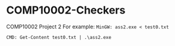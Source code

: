 # COMP10002-Checkers
COMP10002 Project 2
For example:
`MinGW: ass2.exe < test0.txt`

`CMD: Get-Content test0.txt | .\ass2.exe`
